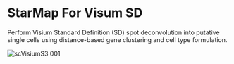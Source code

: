 # StarMap For Visum SD

 Perform Visium Standard Definition (SD) spot deconvolution into putative single cells using distance-based gene clustering and cell type formulation.

 ![scVisiumS3 001](https://github.com/user-attachments/assets/0bfcfe4f-0566-4868-b285-b60125a5bd28)
